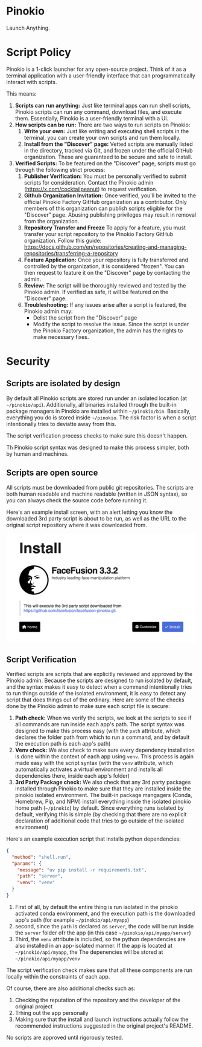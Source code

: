 # Pinokio

Launch Anything.

# Script Policy

Pinokio is a 1-click launcher for any open-source project. Think of it as a terminal application with a user-friendly interface that can programmatically interact with scripts.

This means:

1. **Scripts can run anything:** Just like terminal apps can run shell scripts, Pinokio scripts can run any command, download files, and execute them. Essentially, Pinokio is a user-friendly terminal with a UI.
2. **How scripts can be run:** There are two ways to run scripts on Pinokio:
    1. **Write your own:** Just like writing and executing shell scripts in the terminal, you can create your own scripts and run them locally.
    2. **Install from the "Discover" page:** Vetted scripts are manually listed in the directory, tracked via Git, and frozen under the official GitHub organization. These are guaranteed to be secure and safe to install.
3. **Verified Scripts:** To be featured on the "Discover" page, scripts must go through the following strict process:
    1. **Publisher Verification:** You must be personally verified to submit scripts for consideration. Contact the Pinokio admin (https://x.com/cocktailpeanut) to request verification.
    2. **Github Organization Invitation:** Once verified, you'll be invited to the official Pinokio Factory GitHub organization as a contributor. Only members of this organization can publish scripts eligible for the "Discover" page. Abusing publishing privileges may result in removal from the organization.
    3. **Repository Transfer and Freeze** To apply for a feature, you must transfer your script repository to the Pinokio Factory GitHub organization. Follow this guide: https://docs.github.com/en/repositories/creating-and-managing-repositories/transferring-a-repository
    4. **Feature Application:** Once your repository is fully transferred and controlled by the organization, it is considered "frozen". You can then request to feature it on the "Discover" page by contacting the admin.
    5. **Review:** The script will be thoroughly reviewed and tested by the Pinokio admin. If verified as safe, it will be featured on the "Discover" page.
    6. **Troubleshooting:** If any issues arise after a script is featured, the Pinokio admin may:
        - Delist the script from the "Discover" page
        - Modify the script to resolve the issue. Since the script is under the Pinokio Factory organization, the admin has the rights to make necessary fixes.

# Security

## Scripts are isolated by design

By default all Pinokio scripts are stored run under an isolated location (at `~/pinokio/api`). Additionally, all binaries installed through the built-in package managers in Pinokio are installed within `~/pinokio/bin`. Basically, everything you do is stored inside `~/pinokio`. The risk factor is when a script intentionally tries to deviatte away from this.

The script verification process checks to make sure this doesn't happen.

Th Pinokio script syntax was designed to make this process simpler, both by human and machines.

## Scripts are open source

All scripts must be downloaded from public git repositories. The scripts are both human readable and machine readable (written in JSON syntax), so you can always check the source code before running it.

Here's an example install screen, with an alert letting you know the downloaded 3rd party script is about to be run, as well as the URL to the original script repository where it was downloaded from.

![install.png](install.png)

## Script Verification

Verified scripts are scripts that are explicitly reviewed and approved by the Pinokio admin. Because the scripts are designed to run isolated by default, and the syntax makes it easy to detect when a command intentionally tries to run things outside of the isolated environment, it is easy to detect any script that does things out of the ordinary. Here are some of the checks done by the Pinokio admin to make sure each script file is secure:

1. **Path check:** When we verify the scripts, we look at the scripts to see if all commands are run inside each app's path. The script syntax was designed to make this process easy (with the `path` attribute, which declares the folder path from which to run a command, and by default the execution path is each app's path)
2. **Venv check:** We also check to make sure every dependency installation is done within the context of each app using `venv`. This process is again made easy with the script syntax (with the `venv` attribute, which automatically activates a virtual environment and installs all dependencies there, inside each app's folder)
3. **3rd Party Package check:** We also check that any 3rd party packages installed through Pinokio to make sure that they are installed inside the pinokio isolated environment. The built-in package mangagers (Conda, Homebrew, Pip, and NPM) install everything inside the isolated pinokio home path (`~/pinokio`) by default. Since everything runs isolated by default, verifying this is simple (by checking that there are no explicit declaration of additional code that tries to go outside of the isolated environment)

Here's an example execution script that installs python dependencies:

```json
{
  "method": "shell.run",
  "params": {
    "message": "uv pip install -r requirements.txt",
    "path": "server",
    "venv": "venv"
  }
}
```

1. First of all, by default the entire thing is run isolated in the pinokio activated conda environment, and the execution path is the downloaded app's path (for example `~/pinokio/api/myapp`)
2. second, since the `path` is declared as `server`, the code will be run inside the `server` folder ofr the app (in this case `~/pinokio/api/myapp/server`)
3. Third, the `venv` attribute  is included, so the python dependencies are also installed in an app-isolated manner. If the app is located at `~/pinokio/api/myapp`, the The depenencies will be stored at `~/pinokio/api/myapp/venv`

The script verification check makes sure that all these components are run locally within the constraints of each app.

Of course, there are also additional checks such as:

1. Checking the reputation of the repository and the developer of the original project
2. Trhing out the app personally
3. Making sure that the install and launch instructions actually follow the recommended instructions suggested in the original project's README.

No scripts are approved until rigorously tested.
